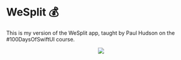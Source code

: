 # WeSplit 💰
This is my version of the WeSplit app, taught by Paul Hudson on the #100DaysOfSwiftUI course.

<p align="center">
<img src="https://media.giphy.com/media/yq25EBQMW3EohRfNBT/giphy.gif">
</p>
